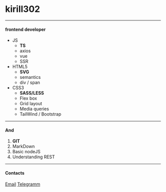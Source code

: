 # kirill302
---
#### frontend developer

* JS
  * __TS__
  * axios
  * vue
  * SSR
* HTML5
  * __SVG__
  * semantics
  * div  / span
* CSS3
  * __SASS/LESS__
  * Flex box
  * Grid layout
  * Media queries
  * TailWind / Bootstrap

---
#### And
1. __GIT__
2. MarkDown
3. Basic nodeJS
4. Understanding REST

---

#### Contacts
<a href="mailto:kirillzaytsev65@gmail.com">Email</a>
<a href="https://t.me/Zaytsev_K_2">Telegramm</a>

